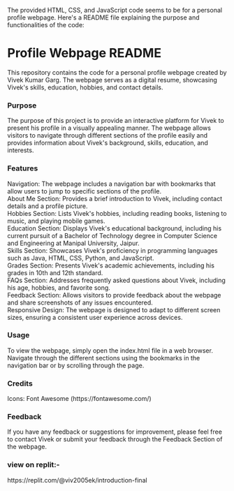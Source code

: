 The provided HTML, CSS, and JavaScript code seems to be for a personal profile webpage. Here's a README file explaining the purpose and functionalities of the code:

<h1>Profile Webpage README</h1>
This repository contains the code for a personal profile webpage created by Vivek Kumar Garg. The webpage serves as a digital resume, showcasing Vivek's skills, education, hobbies, and contact details.

<h3>Purpose</h3>
The purpose of this project is to provide an interactive platform for Vivek to present his profile in a visually appealing manner. The webpage allows visitors to navigate through different sections of the profile easily and provides information about Vivek's background, skills, education, and interests.

<h3>Features</h3>
 Navigation: The webpage includes a navigation bar with bookmarks that allow users to jump to specific sections of the profile. <br>
About Me Section: Provides a brief introduction to Vivek, including contact details and a profile picture.<br>
Hobbies Section: Lists Vivek's hobbies, including reading books, listening to music, and playing mobile games.<br>
Education Section: Displays Vivek's educational background, including his current pursuit of a Bachelor of Technology degree in Computer Science and Engineering at Manipal University, Jaipur.<br>
Skills Section: Showcases Vivek's proficiency in programming languages such as Java, HTML, CSS, Python, and JavaScript.<br>
Grades Section: Presents Vivek's academic achievements, including his grades in 10th and 12th standard.<br>
FAQs Section: Addresses frequently asked questions about Vivek, including his age, hobbies, and favorite song.<br>
Feedback Section: Allows visitors to provide feedback about the webpage and share screenshots of any issues encountered.<br>
Responsive Design: The webpage is designed to adapt to different screen sizes, ensuring a consistent user experience across devices.<br>


<h3>Usage</h3>
To view the webpage, simply open the index.html file in a web browser. Navigate through the different sections using the bookmarks in the navigation bar or by scrolling through the page.

<h3>Credits</h3>
Icons: Font Awesome (https://fontawesome.com/)


<h3>Feedback</h3>
If you have any feedback or suggestions for improvement, please feel free to contact Vivek or submit your feedback through the Feedback Section of the webpage.



<h3>view on replit:- </h3> 
https://replit.com/@viv2005ek/introduction-final